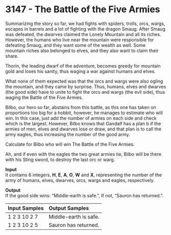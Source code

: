 # 3147 - The Battle of the Five Armies

Summarizing the story so far, we had fights with spiders, trolls, orcs, wargs, escapes in barrels and a lot of fighting with the dragon Smaug. After Smaug was defeated, the dwarves claimed the Lonely Mountain and all its riches. However, the humans who live near the mountain were responsible for defeating Smaug, and they want some of the wealth as well. Some mountain riches also belonged to elves, and they also want to claim their share.

Thorin, the leading dwarf of the adventure, becomes greedy for mountain gold and loses his sanity, thus waging a war against humans and elves.

What none of them expected was that the orcs and wargs were also ogling the mountain, and they came by surprise. Thus, humans, elves and dwarves (the good side) have to unite to fight the orcs and wargs (the evil side), thus waging the Battle of the Five Armies.

Bilbo, our hero so far, abstains from this battle, as this one has taken on proportions too big for a hobbit, however, he manages to estimate who will win. In this case, just add the number of armies on each side and check which is the largest. However, Bilbo knows that Gandalf has a plan b if the armies of men, elves and dwarves lose or draw, and that plan is to call the army eagles, thus increasing the number of the good army.

Calculate for Bilbo who will win The Battle of the Five Armies.

Ah, and if even with the eagles the two great armies tie, Bilbo will be there with his Sting sword, to destroy the last orc or warg.

**Input**<br>
It contains 6 integers, **H**, **E**, **A**, **O**, **W** and **X**, representing the number of the army of humans, elves, dwarves, orcs, wargs and eagles, respectively.

**Output**<br>
If the good side wins: “Middle-earth is safe.”, If not, “Sauron has returned.”.

| Input Samples | Output Samples        |
|:--------------|:----------------------|
| 1 2 3 10 2 7  | Middle-earth is safe. |
| 1 2 3 10 2 5  | Sauron has returned.  |